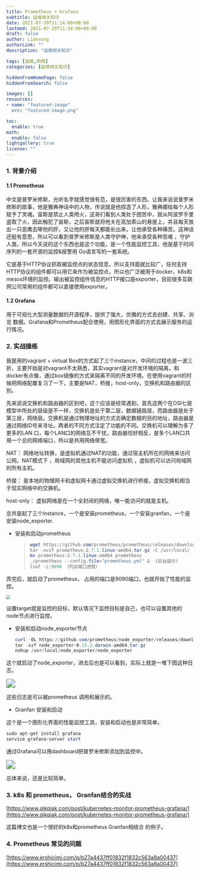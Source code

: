 ```yaml
---
title: Prometheus + Grafana 
subtitle: 运维相关知识
date: 2021-07-29T11:14:00+08:00
lastmod: 2021-07-29T11:14:00+08:00
draft: false
author: Liansong
authorLink: ""
description: "运维相关知识"

tags: [运维,网络]
categories: [运维相关知识]

hiddenFromHomePage: false
hiddenFromSearch: false

images: []
resources:
- name: "featured-image"
  src: "featured-image.png"

toc:
  enable: true
math:
  enable: false
lightgallery: true
license: ""
---
```


### 1. 背景介绍

#### 1.1 Prometheus

中文是普罗米修斯，光听名字就感觉很有范，是很厉害的东西。让我来说说普罗米修斯的故事，他是雅典神话中的人物，传说就是他捏造了人形，雅典娜给每个人形赋予了灵魂。宙斯是禁止人类用火，这哥们看到人类处于困苦中，就从阿波罗手里盗取了火，因此触犯了宙斯，之后宙斯就将他关在高加索山的悬崖上，并且每天放出一只恶鹰去啄他的肝，又让他的肝每天都能长出来，让他承受各种痛苦。这神话还挺有意思，所以可以看到普罗米修斯是人类守护神，他来承受各种苦难 ，守护人类。所以今天说的这个东西也是这个功能，是一个性能监控工具，他是基于时间序列的一套开源的监控&报警用 Go语言写的一套系统。

它是基于HTTP协议抓取被监控点的状态信息，所以支持面就比较广，任何支持HTTP协议的组件都可以用它来作为被监控点，所以也广泛被用于docker，k8s和mesos环境的监控。输出被监控组件信息的HTTP接口是exporter，目前很多互联网公司常用的组件都可以直接使用exporter。

#### 1.2 Grafana

用于可视化大型测量数据的开源程序，提供了强大，优雅的方式去创建、共享、浏览 数据。Grafana和Prometheus配合使用，用图形化界面的方式去展示服务的运行情况。

### 2. 实战操练

我是用的vagrant + virtual Box的方式起了三个instance，中间的过程也是一波三折，主要开始是对vagrant不太熟悉，其实vagrant是对开发环境的隔离，和docker有点像，通过box镜像的方式来隔离不同的开发环境。在使用vagrant的时候把网络配置复习了一下，主要是NAT，桥接，host-only，交换机和路由器的区别。

先来说说交换机和路由器的区别吧，这个应该是经常遇到，首先这两个在OSI七层模型中所处的层级是不一样，交换机是处于第二层，数据链路层，而路由器是处于第三层，网络层。交换机是通过物理地址的方式去确定数据的目的地址，路由器是通过网络ID号来寻址。两者的不同方式注定了功能的不同。交换机可以理解为多了更多的LAN 口，每个LAN口的网络互不干扰，路由器恰好相反，是多个LAN口共用一个总的网络端口，所以是共用网络带宽。

NAT： 网络地址转换，是虚拟机通过NAT的功能，通过宿主机所在的网络来访问公网。NAT模式下 ，局域网的其他主机不能访问虚拟机 ，虚拟机可以访问局域网的所有主机。

桥接： 是本地的物理网卡和虚拟网卡通过虚拟交换机进行桥接，虚拟交换机相当于现实网络中的交换机。

host-only： 虚拟网络是在一个全封闭的网络，唯一能访问的就是主机。

总共是起了三个instance，一个是安装prometheus，一个安装granfan，一个是安装node_exporter.

- 安装和启动prometheus

  >```powershell
  >wget https://github.com/prometheus/prometheus/releases/download/v2.7.1/prometheus-2.7.1.linux-amd64.tar.gz
  >tar -xvzf prometheus-2.7.1.linux-amd64.tar.gz -C /usr/local/
  >mv prometheus-2.7.1.linux-amd64 prometheus
  >./prometheus --config.file="prometheus.yml" &  (后台运行)
  >lsof -i:9090 （列出端口进程）
  >```

弄完后，就启动了prometheus， 占用的端口是9090端口，也就开始了性能的监控。

<img src="https://cdn.jsdelivr.net/gh/yeliansong/github-blog-PIC/blog-images/0081Kckwgy1gkgeu2fkzyj31se0u0gr4.jpg" style="zoom:67%;" />

设置target就是监控的目标，默认情况下监控目标是自己，也可以设置其他的node节点进行监控。

- 安装和启动node_exporter节点

  ```powershell
  curl -OL https://github.com/prometheus/node_exporter/releases/download/v0.15.2/node_exporter-0.15.2.darwin-amd64.tar.gz
  tar -xzf node_exporter-0.15.2.darwin-amd64.tar.gz
  nohup /usr/local/node_exporter/node_exporter
  ```

这个就启动了node_exporter，进去后也是可以看到，实际上就是一堆下图这种日志。

<img src="https://cdn.jsdelivr.net/gh/yeliansong/github-blog-PIC/blog-images/0081Kckwgy1gkgf2ksptuj31lo0sawna.jpg" style="zoom:150%;" />

这些日志是可以被prometheus 调用和展示的。

- Granfan 安装和启动

这个是一个图形化界面的性能监控工具，安装和启动也是非常简单。

```powershell
sudo apt-get install grafana
service grafana-server start
```

通过Grafana可以用dashboard把普罗米修斯添加到监控中。

<img src="https://cdn.jsdelivr.net/gh/yeliansong/github-blog-PIC/blog-images/0081Kckwgy1gkgf8xgklmj31mr0u0qay.jpg" style="zoom:150%;" />

总体来说，还是比较简单。

### 3. k8s 和 prometheus， Granfan结合的实战

[https://www.qikqiak.com/post/kubernetes-monitor-prometheus-grafana/](https://www.qikqiak.com/post/kubernetes-monitor-prometheus-grafana/)

这篇博文也是一个很好的k8s和prometheus Granfan相结合 的例子。

### 4. Prometheus 常见的问题

[https://www.ershicimi.com/p/b27a4437ff01832f1832c563a8a00437](https://www.ershicimi.com/p/b27a4437ff01832f1832c563a8a00437)



